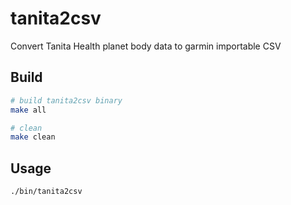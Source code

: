 # tanita2csv
Convert Tanita Health planet body data to garmin importable CSV

## Build
```bash
# build tanita2csv binary
make all

# clean
make clean
```

## Usage
```bash
./bin/tanita2csv
```

